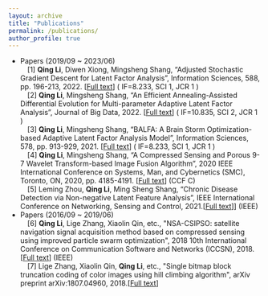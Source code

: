```yaml
---
layout: archive
title: "Publications"
permalink: /publications/
author_profile: true
---
```



* Papers (2019/09 ~ 2023/06) 
    <BR/>&emsp;[1]	__Qing Li__, Diwen Xiong, Mingsheng Shang, “Adjusted Stochastic Gradient Descent for Latent Factor Analysis”, Information Sciences, 588, pp. 196-213, 2022. [[Full text](https://www.sciencedirect.com/science/article/pii/S0020025521012871)] ( IF=8.233, SCI 1, JCR 1 )
    <BR/>&emsp;[2]	__Qing Li__, Mingsheng Shang, “An Efficient Annealing-Assisted Differential Evolution for Multi-parameter Adaptive Latent Factor Analysis”, Journal of Big Data, 2022. [[Full text](https://link.springer.com/article/10.1186/s40537-022-00638-8)] ( IF=10.835, SCI 2, JCR 1 )
    <BR/>&emsp;[3]	__Qing Li__, Mingsheng Shang, “BALFA: A Brain Storm Optimization-based Adaptive Latent Factor Analysis Model”, Information Sciences, 578, pp. 913-929, 2021. [[Full text](https://www.sciencedirect.com/science/article/abs/pii/S0020025521008653)] ( IF=8.233, SCI 1, JCR 1 )
    <BR/>&emsp;[4]	__Qing Li__, Mingsheng Shang, “A Compressed Sensing and Porous 9-7 Wavelet Transform-based Image Fusion Algorithm”, 2020 IEEE International Conference on Systems, Man, and Cybernetics (SMC), Toronto, ON, 2020, pp. 4185-4191. [[Full text](https://ieeexplore.ieee.org/document/9283284/)] (CCF C)
    <BR/>&emsp;[5]	Leming Zhou, __Qing Li__, Ming Sheng Shang, “Chronic Disease Detection via Non-negative Latent Feature Analysis”, IEEE International Conference on Networking, Sensing and Control, 2021.[[Full text](https://ieeexplore.ieee.org/abstract/document/9702154)]] (IEEE)
* Papers (2016/09 ~ 2019/06) 
    <BR/>&emsp;[6]  __Qing Li__, Lige Zhang, Xiaolin Qin, etc., "NSA-CSIPSO: satellite navigation signal acquisition method based on compressed sensing using improved particle swarm optimization", 2018 10th International Conference on Communication Software and Networks (ICCSN), 2018.[[Full text](https://ieeexplore.ieee.org/abstract/document/8488308)] (IEEE)
    <BR/>&emsp;[7]  Lige Zhang, Xiaolin Qin, __Qing Li__, etc., "Single bitmap block truncation coding of color images using hill climbing algorithm", arXiv preprint arXiv:1807.04960, 2018.[[Full text](https://arxiv.org/pdf/1807.04960.pdf)]

